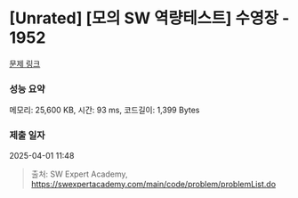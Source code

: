 # [Unrated] [모의 SW 역량테스트] 수영장 - 1952 

[문제 링크](https://swexpertacademy.com/main/code/problem/problemDetail.do?contestProbId=AV5PpFQaAQMDFAUq) 

### 성능 요약

메모리: 25,600 KB, 시간: 93 ms, 코드길이: 1,399 Bytes

### 제출 일자

2025-04-01 11:48



> 출처: SW Expert Academy, https://swexpertacademy.com/main/code/problem/problemList.do